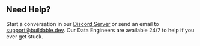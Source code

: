 ## Need Help?

Start a conversation in our [Discord Server](https://discord.com/invite/47AJ42Wzys) or send an email to support@buildable.dev. Our Data Engineers are available 24/7 to help if you ever get stuck.